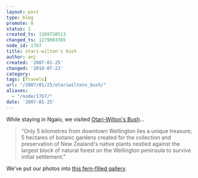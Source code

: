 ```yaml
---
layout: post
type: blog
promote: 0
status: 1
created_ts: 1169720513
changed_ts: 1279903365
node_id: 1767
title: otari-wilton's bush
author: anj
created: '2007-01-25'
changed: '2010-07-23'
category:
tags: [Travels]
url: "/2007/01/25/otariwiltons_bush/"
aliases:
  - "/node/1767/"
date: '2007-01-25'
---
```

While staying in Ngaio, we visited [Otari-Wilton's Bush](http://www.otariwiltonsbush.org.nz/)...

> "Only 5 kilometres from downtown Wellington lies a unique treasure; 5 hectares of botanic gardens created for the collection and preservation of New Zealand's native plants nestled against the largest block of natural forest on the Wellington peninsula to survive initial settlement."

We've put our photos into [this fern-filled gallery](http://anjackson.net/ibgallery/150).
<!--break-->
